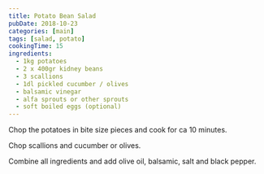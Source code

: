 ```yaml
---
title: Potato Bean Salad
pubDate: 2018-10-23
categories: [main]
tags: [salad, potato]
cookingTime: 15
ingredients:
  - 1kg potatoes
  - 2 x 400gr kidney beans
  - 3 scallions
  - 1dl pickled cucumber / olives
  - balsamic vinegar
  - alfa sprouts or other sprouts
  - soft boiled eggs (optional)
---
```


Chop the potatoes in bite size pieces and cook for ca 10 minutes.

Chop scallions and cucumber or olives.

Combine all ingredients and add olive oil, balsamic, salt and black pepper.
